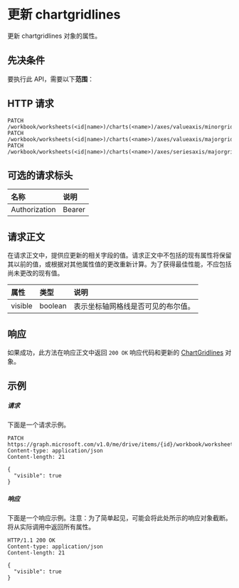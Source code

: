 # <a name="update-chartgridlines"></a>更新 chartgridlines

更新 chartgridlines 对象的属性。
## <a name="prerequisites"></a>先决条件
要执行此 API，需要以下**范围**： 
## <a name="http-request"></a>HTTP 请求
<!-- { "blockType": "ignored" } -->
```http
PATCH /workbook/worksheets(<id|name>)/charts(<name>)/axes/valueaxis/minorgridlines
PATCH /workbook/worksheets(<id|name>)/charts(<name>)/axes/valueaxis/majorgridlines
PATCH /workbook/worksheets(<id|name>)/charts(<name>)/axes/seriesaxis/majorgridlines
```
## <a name="optional-request-headers"></a>可选的请求标头
| 名称       | 说明|
|:-----------|:-----------|
| Authorization  | Bearer <code>|


## <a name="request-body"></a>请求正文
在请求正文中，提供应更新的相关字段的值。请求正文中不包括的现有属性将保留其以前的值，或根据对其他属性值的更改重新计算。为了获得最佳性能，不应包括尚未更改的现有值。

| 属性       | 类型    |说明|
|:---------------|:--------|:----------|
|visible|boolean|表示坐标轴网格线是否可见的布尔值。|

## <a name="response"></a>响应
如果成功，此方法在响应正文中返回 `200 OK` 响应代码和更新的 [ChartGridlines](../resources/chartgridlines.md) 对象。
## <a name="example"></a>示例
##### <a name="request"></a>请求
下面是一个请求示例。
<!-- {
  "blockType": "request",
  "name": "update_chartgridlines"
}-->
```http
PATCH https://graph.microsoft.com/v1.0/me/drive/items/{id}/workbook/worksheets(<id|name>)/charts(<name>)/axes/valueaxis/minorgridlines
Content-type: application/json
Content-length: 21

{
  "visible": true
}
```
##### <a name="response"></a>响应
下面是一个响应示例。注意：为了简单起见，可能会将此处所示的响应对象截断。将从实际调用中返回所有属性。
<!-- {
  "blockType": "response",
  "truncated": true,
  "@odata.type": "microsoft.graph.chartGridLines"
} -->
```http
HTTP/1.1 200 OK
Content-type: application/json
Content-length: 21

{
  "visible": true
}
```

<!-- uuid: 8fcb5dbc-d5aa-4681-8e31-b001d5168d79
2015-10-25 14:57:30 UTC -->
<!-- {
  "type": "#page.annotation",
  "description": "Update chartgridlines",
  "keywords": "",
  "section": "documentation",
  "tocPath": ""
}-->